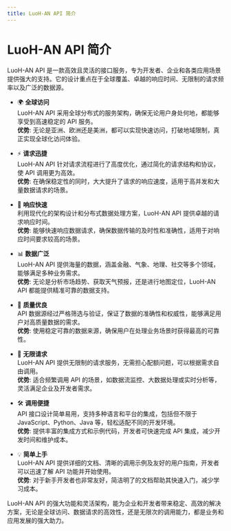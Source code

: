 ```yaml
---
title: LuoH-AN API 简介
---
```

# LuoH-AN API 简介

LuoH-AN API 是一款高效且灵活的接口服务，专为开发者、企业和各类应用场景提供强大的支持。它的设计重点在于全球覆盖、卓越的响应时间、无限制的请求频率以及广泛的数据源。

- 🌍 **全球访问**  
  LuoH-AN API 采用全球分布式的服务架构，确保无论用户身处何地，都能够享受到高速稳定的 API 服务。  
  **优势**: 无论是亚洲、欧洲还是美洲，都可以实现快速访问，打破地域限制，真正实现全球化访问体验。

- ⚡ **请求迅捷**  
  LuoH-AN API 针对请求流程进行了高度优化，通过简化的请求结构和协议，使 API 调用更为高效。  
  **优势**: 在确保稳定性的同时，大大提升了请求的响应速度，适用于高并发和大量数据请求的场景。

- 🚀 **响应快速**  
  利用现代化的架构设计和分布式数据处理方案，LuoH-AN API 提供卓越的请求响应时间。  
  **优势**: 能够快速响应数据请求，确保数据传输的及时性和准确性，适用于对响应时间要求较高的场景。

- 📊 **数据广泛**  
  LuoH-AN API 提供海量的数据，涵盖金融、气象、地理、社交等多个领域，能够满足多种业务需求。  
  **优势**: 无论是分析市场趋势、获取天气预报，还是进行地图定位，LuoH-AN API 都能提供精准可靠的数据支持。

- 🎯 **质量优良**  
  API 数据源经过严格筛选与验证，保证了数据的准确性和权威性，能够满足用户对高质量数据的需求。  
  **优势**: 使用稳定可靠的数据来源，确保用户在处理业务场景时获得最高的可靠性。

- 🔄 **无限请求**  
  LuoH-AN API 提供无限制的请求服务，无需担心配额问题，可以根据需求自由调用。  
  **优势**: 适合频繁调用 API 的场景，如数据流监控、大数据处理或实时分析等，灵活满足企业及开发者需求。

- 🛠️ **调用便捷**  
  API 接口设计简单易用，支持多种语言和平台的集成，包括但不限于 JavaScript、Python、Java 等，轻松适配不同的开发环境。  
  **优势**: 提供丰富的集成方式和示例代码，开发者可快速完成 API 集成，减少开发时间和维护成本。

- 💡 **简单上手**  
  LuoH-AN API 提供详细的文档、清晰的调用示例及友好的用户指南，开发者可以迅速了解 API 功能并开始使用。  
  **优势**: 对于新手开发者也非常友好，简洁明了的文档帮助其快速入门，减少学习成本。

LuoH-AN API 的强大功能和灵活架构，能为企业和开发者带来稳定、高效的解决方案，无论是全球访问、数据请求的高效性，还是无限次的调用能力，都是业务和应用发展的强大助力。
